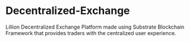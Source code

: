 # Decentralized-Exchange
Lillion Decentralized Exchange Platform made using Substrate Blockchain Framework that provides traders with the centralized user experience.
